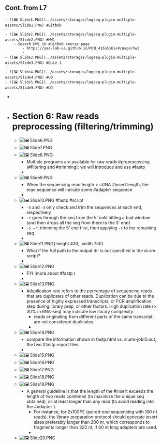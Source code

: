 ## Cont. from L7
	- ![🖼 Slide1.PNG](../assets/storages/logseq-plugin-multiple-assets/Slide1.PNG) #Github
	-
	- ![🖼 Slide2.PNG](../assets/storages/logseq-plugin-multiple-assets/Slide2.PNG) #HW1
		- Search HW1 in #Github course page
			- https://yao-lab-ua.github.io/MCB_416a516a/#/page/hw1
			-
	- ![🖼 Slide3.PNG](../assets/storages/logseq-plugin-multiple-assets/Slide3.PNG) #Quiz 1
	-
	- ![🖼 Slide4.PNG](../assets/storages/logseq-plugin-multiple-assets/Slide4.PNG) #UQ
	- ![🖼 Slide5.PNG](../assets/storages/logseq-plugin-multiple-assets/Slide5.PNG) #UQ
-
- # Section 6: Raw reads preprocessing (filtering/trimming)
	- ![🖼 Slide6.PNG](../assets/storages/logseq-plugin-multiple-assets/Slide6.PNG)
	- ![🖼 Slide7.PNG](../assets/storages/logseq-plugin-multiple-assets/Slide7.PNG)
	- ![🖼 Slide8.PNG](../assets/storages/logseq-plugin-multiple-assets/Slide8.PNG)
		- Multiple programs are available for raw reads #preprocessing (#filtering and #trimming); we will introduce and use #fastp
		-
	- ![🖼 Slide9.PNG](../assets/storages/logseq-plugin-multiple-assets/Slide9.PNG)
		- When the sequencing read length > cDNA #insert length, the read sequence will include some #adapter sequence
		-
	- ![🖼 Slide10.PNG](../assets/storages/logseq-plugin-multiple-assets/Slide10.PNG) #fastp #script
		- `-5` and `-3` only check and trim the sequences at each end, respectively
		- `-r` goes through the seq from the 5' until hitting a bad window (and then drops all the seq from there to the 3' end)
		- `-5 –r`: trimming the 5' end first, then applying `-r` to the remaining seq
		-
	- ![🖼 Slide11.PNG](../assets/storages/logseq-plugin-multiple-assets/Slide11.PNG){:height 430, :width 750}
		- What if the full path to the output dir is not specified in the slurm script?
		-
	- ![🖼 Slide12.PNG](../assets/storages/logseq-plugin-multiple-assets/Slide12.PNG)
		- FYI (more about #fastp )
		-
	- ![🖼 Slide13.PNG](../assets/storages/logseq-plugin-multiple-assets/Slide13.PNG)
		- #duplication rate refers to the percentage of sequencing reads that are duplicates of other reads. Duplication can be due to the presence of highly expressed transcripts, or PCR amplification step during library prep, or other factors. High duplication rate (> 30% in RNA-seq) may indicate low library complexity.
			- reads originating from different parts of the same transcript are not considered duplicates
			-
	- ![🖼 Slide14.PNG](../assets/storages/logseq-plugin-multiple-assets/Slide14.PNG)
		- compare the information shown in fastp.html vs. slurm-jobID.out, the two #fastp report files
		-
	- ![🖼 Slide15.PNG](../assets/storages/logseq-plugin-multiple-assets/Slide15.PNG)
	- ![🖼 Slide16.PNG](../assets/storages/logseq-plugin-multiple-assets/Slide16.PNG)
	- ![🖼 Slide17.PNG](../assets/storages/logseq-plugin-multiple-assets/Slide17.PNG)
	- ![🖼 Slide18.PNG](../assets/storages/logseq-plugin-multiple-assets/Slide18.PNG)
	- ![🖼 Slide19.PNG](../assets/storages/logseq-plugin-multiple-assets/Slide19.PNG)
		- A general guideline is that the length of the #insert exceeds the length of two reads combined (to maximize the unique seq obtained), or at least longer than any read (to avoid reading into the #adapter ).
			- For instance, for 2x100PE (paired-end sequencing with 100 nt reads), the library preparation protocol should generate insert sizes preferably longer than 200 nt, which corresponds to fragments longer than 320 nt, if 60 nt long adapters are used.
			-
	- ![🖼 Slide20.PNG](../assets/storages/logseq-plugin-multiple-assets/Slide20.PNG)